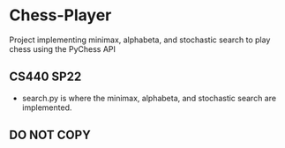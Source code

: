 # Chess-Player
Project implementing minimax, alphabeta, and stochastic search to play chess using the PyChess API


## CS440 SP22
- search.py is where the minimax, alphabeta, and stochastic search are implemented.

## DO NOT COPY ##
